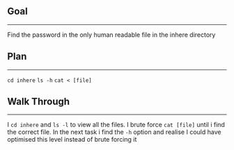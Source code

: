 ## Goal
---
Find the password in the only human readable file in the inhere directory
## Plan
---
`cd inhere`
`ls -h`
`cat < [file]`

## Walk Through
---
I `cd inhere` and `ls -l` to view all the files.
I brute force `cat [file]` until i find the correct file.
In the next task i find the `-h` option and realise I could have optimised this level instead of brute forcing it
